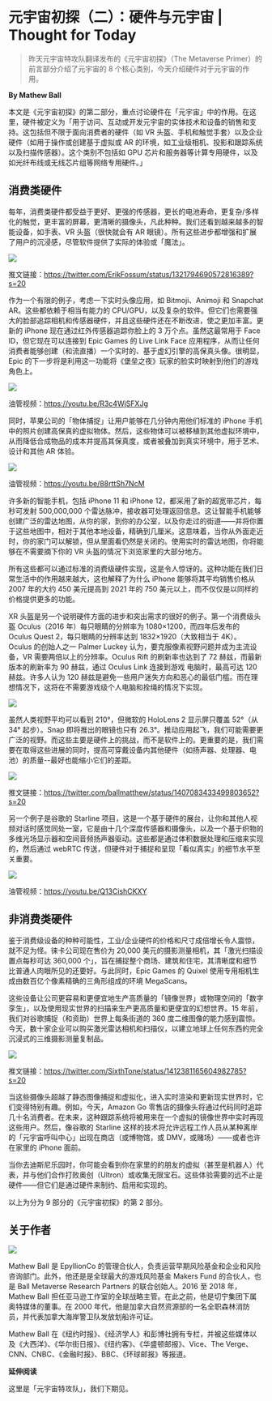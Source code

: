 # 元宇宙初探（二）：硬件与元宇宙 | Thought for Today

> 昨天元宇宙特攻队翻译发布的《元宇宙初探》（The Metaverse Primer）的前言部分介绍了元宇宙的 8 个核心类别，今天介绍硬件对于元宇宙的作用。

**By Mathew Ball**

本文是《元宇宙初探》的第二部分，重点讨论硬件在「元宇宙」中的作用。在这里，硬件被定义为「用于访问、互动或开发元宇宙的实体技术和设备的销售和支持。这包括但不限于面向消费者的硬件（如 VR 头盔、手机和触觉手套）以及企业硬件（如用于操作或创建基于虚拟或 AR 的环境，如工业级相机、投影和跟踪系统以及扫描传感器）。这个类别不包括如 GPU 芯片和服务器等计算专用硬件，以及如光纤布线或无线芯片组等网络专用硬件。」

## 消费类硬件

每年，消费类硬件都受益于更好、更强的传感器，更长的电池寿命，更复杂/多样化的触觉，更丰富的屏幕，更清晰的摄像头，凡此种种。我们还看到越来越多的智能设备，如手表、VR 头盔（很快就会有 AR 眼镜）。所有这些进步都增强和扩展了用户的沉浸感，尽管软件提供了实际的体验或「魔法」。

![](./tweet-01.png)

推文链接：https://twitter.com/ErikFossum/status/1321794690572816389?s=20

作为一个有限的例子，考虑一下实时头像应用，如 Bitmoji、Animoji 和 Snapchat AR。这些都依赖于相当有能力的 CPU/GPU，以及复杂的软件。但它们也需要强大的脸部追踪相机和传感器硬件，并且这些硬件还在不断改进，使之更加丰富。更新的 iPhone 现在通过红外传感器追踪你脸上的 3 万个点。虽然这最常用于 Face ID，但它现在可以连接到 Epic Games 的 Live Link Face 应用程序，从而让任何消费者能够创建（和流直播）一个实时的、基于虚幻引擎的高保真头像。很明显，Epic 的下一步将是利用这一功能将《堡垒之夜》玩家的脸实时映射到他们的游戏角色上。

![](./youtube-01.png)

油管视频：https://youtu.be/R3c4WjSFXJg

同时，苹果公司的「物体捕捉」让用户能够在几分钟内用他们标准的 iPhone 手机中的照片创建高保真的虚拟物体。然后，这些物体可以被移植到其他虚拟环境中，从而降低合成物品的成本并提高其保真度，或者被叠加到真实环境中，用于艺术、设计和其他 AR 体验。

![](./youtube-02.png)

油管视频：https://youtu.be/88rttSh7NcM

许多新的智能手机，包括 iPhone 11 和 iPhone 12，都采用了新的超宽带芯片，每秒可发射 500,000,000 个雷达脉冲，接收器可处理返回信息。这让智能手机能够创建广泛的雷达地图，从你的家，到你的办公室，以及你走过的街道——并将你置于这些地图中，相对于其他本地设备，精确到几厘米。这意味着，当你从外面走近时，你的家门可以解锁，但从里面看仍然是关闭的。使用实时的雷达地图，你将能够在不需要摘下你的 VR 头盔的情况下浏览家里的大部分地方。

所有这些都可以通过标准的消费级硬件实现，这是令人惊讶的。这种功能在我们日常生活中的作用越来越大，这也解释了为什么 iPhone 能够将其平均销售价格从 2007 年的大约 450 美元提高到 2021 年的 750 美元以上，而不仅仅是以同样的价格提供更多的功能。

XR 头盔是另一个说明硬件方面的进步和突出需求的很好的例子。第一个消费级头盔 Oculus（2016 年）每只眼睛的分辨率为 1080×1200，而四年后发布的 Oculus Quest 2，每只眼睛的分辨率达到 1832×1920（大致相当于 4K）。Oculus 的创始人之一 Palmer Luckey 认为，要克服像素视野问题并成为主流设备，VR 需要两倍以上的分辨率。Oculus Rift 的刷新率也达到了 72 赫兹，而最新版本的刷新率为 90 赫兹，通过 Oculus Link 连接到游戏 电脑时，最高可达 120 赫兹。许多人认为 120 赫兹是避免一些用户迷失方向和恶心的最低门槛。而在理想情况下，这将在不需要游戏级个人电脑和拴绳的情况下实现。

![](./tweet-02.png)

虽然人类视野平均可以看到 210°，但微软的 HoloLens 2 显示屏只覆盖 52°（从 34° 起步）。Snap 即将推出的眼镜也只有 26.3°。推动应用起飞，我们可能需要更广泛的视野。而这些主要是硬件上的挑战，而不是软件上的。更重要的是，我们需要在取得这些进展的同时，提高可穿戴设备内其他硬件（如扬声器、处理器、电池）的质量--最好也能缩小它们的差距。

![](./tweet-03.png)

推文链接：https://twitter.com/ballmatthew/status/1407083433499803652?s=20

另一个例子是谷歌的 Starline 项目，这是一个基于硬件的展台，让你和其他人视频对话时感觉同处一室，它是由十几个深度传感器和摄像头，以及一个基于织物的多维光场显示器和空间音频扬声器驱动。这些都是通过体积数据处理和压缩来实现的，然后通过 webRTC 传送，但硬件对于捕捉和呈现「看似真实」的细节水平至关重要。

![](./youtube-03.png)

油管视频：https://youtu.be/Q13CishCKXY

## 非消费类硬件

鉴于消费级设备的种种可能性，工业/企业硬件的价格和尺寸成倍增长令人震惊，就不足为怪。徕卡公司现在售价为 20,000 美元的摄影测量相机，其「激光扫描设置点每秒可达 360,000 个」，旨在捕捉整个商场、建筑和住宅，其清晰度和细节比普通人肉眼所见的还要好。与此同时，Epic Games 的 Quixel 使用专用相机生成由数百亿个像素精确的三角形组成的环境 MegaScans。

这些设备让公司更容易和更便宜地生产高质量的「镜像世界」或物理空间的「数字孪生」，以及使用现实世界的扫描来生产更高质量和更便宜的幻想世界。15 年前，我们对谷歌捕捉（和资助）世界上每条街道的 360 度二维图像的能力感到震惊。今天，数十家企业可以购买激光雷达相机和扫描仪，以建立地球上任何东西的完全沉浸式的三维摄影测量复制品。

![](./tweet-04.png)

推文链接：https://twitter.com/SixthTone/status/1412381165604982785?s=20

当这些摄像头超越了静态图像捕捉和虚拟化，进入实时渲染和更新现实世界时，它们变得特别有趣。例如，今天，Amazon Go 零售店的摄像头将通过代码同时追踪几十名消费者。在未来，这种跟踪系统将被用来在一个虚拟的镜像世界中实时再现这些用户。然后，像谷歌的 Starline 这样的技术将允许远程工作人员从某种离岸的「元宇宙呼叫中心」出现在商店（或博物馆，或 DMV，或赌场）——或者也许在家里的 iPhone 面前。

当你去迪斯尼乐园时，你可能会看到你在家里的的朋友的虚拟（甚至是机器人）代表，并与他们合作打败奥创（Ultron）或收集无限宝石。这些体验需要的远不止是硬件——但它们是通过硬件来制约、启用和实现的。

以上为分为 9 部分的《元宇宙初探》的第 2 部分。

## 关于作者

![](./ball.jpeg)

Mathew Ball 是 EpyllionCo 的管理合伙人，负责运营早期风险基金和企业和风险咨询部门。此外，他还是是全球最大的游戏风险基金 Makers Fund 的合伙人，也是 Ball Metaverse Research Partners 的联合创始人。2016 至 2018 年，Mathew Ball 担任亚马逊工作室的全球战略主管。在此之前，他是切宁集团下属奥特媒体的董事。在 2000 年代，他是加拿大自然资源部的一名全职森林消防员，并代表加拿大海岸警卫队发放划船许可证。

Mathew Ball 在《纽约时报》、《经济学人》和彭博社拥有专栏，并被这些媒体以及《大西洋》、《华尔街日报》、《纽约客》、《华盛顿邮报》、Vice、The Verge、CNN、CNBC、《金融时报》、BBC、《环球邮报》等报道。

**延伸阅读**

这里是「元宇宙特攻队」，我们下期见。
